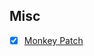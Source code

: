 ## Misc
- [x] [Monkey Patch](https://github.com/khandz/til/blob/master/programming/misc/monkey_patch.md)
